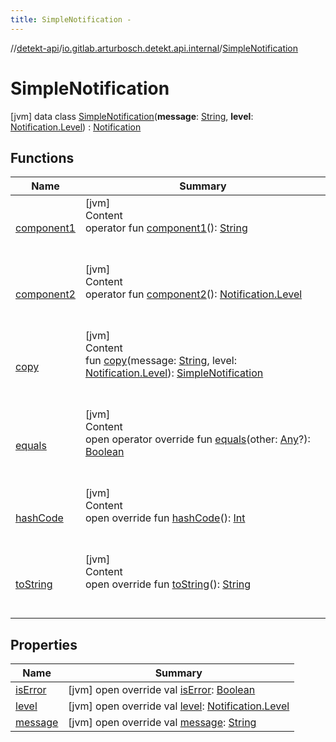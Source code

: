 ```yaml
---
title: SimpleNotification -
---
```

//[detekt-api](../../index.md)/[io.gitlab.arturbosch.detekt.api.internal](../index.md)/[SimpleNotification](index.md)



# SimpleNotification  
 [jvm] data class [SimpleNotification](index.md)(**message**: [String](https://kotlinlang.org/api/latest/jvm/stdlib/kotlin/-string/index.html), **level**: [Notification.Level](../../io.gitlab.arturbosch.detekt.api/-notification/-level/index.md)) : [Notification](../../io.gitlab.arturbosch.detekt.api/-notification/index.md)   


## Functions  
  
|  Name|  Summary| 
|---|---|
| [component1](component1.md)| [jvm]  <br>Content  <br>operator fun [component1](component1.md)(): [String](https://kotlinlang.org/api/latest/jvm/stdlib/kotlin/-string/index.html)  <br><br><br>
| [component2](component2.md)| [jvm]  <br>Content  <br>operator fun [component2](component2.md)(): [Notification.Level](../../io.gitlab.arturbosch.detekt.api/-notification/-level/index.md)  <br><br><br>
| [copy](copy.md)| [jvm]  <br>Content  <br>fun [copy](copy.md)(message: [String](https://kotlinlang.org/api/latest/jvm/stdlib/kotlin/-string/index.html), level: [Notification.Level](../../io.gitlab.arturbosch.detekt.api/-notification/-level/index.md)): [SimpleNotification](index.md)  <br><br><br>
| [equals](../-yaml-config/-companion/index.md#kotlin/Any/equals/#kotlin.Any?/PointingToDeclaration/)| [jvm]  <br>Content  <br>open operator override fun [equals](../-yaml-config/-companion/index.md#kotlin/Any/equals/#kotlin.Any?/PointingToDeclaration/)(other: [Any](https://kotlinlang.org/api/latest/jvm/stdlib/kotlin/-any/index.html)?): [Boolean](https://kotlinlang.org/api/latest/jvm/stdlib/kotlin/-boolean/index.html)  <br><br><br>
| [hashCode](../-yaml-config/-companion/index.md#kotlin/Any/hashCode/#/PointingToDeclaration/)| [jvm]  <br>Content  <br>open override fun [hashCode](../-yaml-config/-companion/index.md#kotlin/Any/hashCode/#/PointingToDeclaration/)(): [Int](https://kotlinlang.org/api/latest/jvm/stdlib/kotlin/-int/index.html)  <br><br><br>
| [toString](to-string.md)| [jvm]  <br>Content  <br>open override fun [toString](to-string.md)(): [String](https://kotlinlang.org/api/latest/jvm/stdlib/kotlin/-string/index.html)  <br><br><br>


## Properties  
  
|  Name|  Summary| 
|---|---|
| [isError](index.md#io.gitlab.arturbosch.detekt.api.internal/SimpleNotification/isError/#/PointingToDeclaration/)|  [jvm] open override val [isError](index.md#io.gitlab.arturbosch.detekt.api.internal/SimpleNotification/isError/#/PointingToDeclaration/): [Boolean](https://kotlinlang.org/api/latest/jvm/stdlib/kotlin/-boolean/index.html)   <br>
| [level](index.md#io.gitlab.arturbosch.detekt.api.internal/SimpleNotification/level/#/PointingToDeclaration/)|  [jvm] open override val [level](index.md#io.gitlab.arturbosch.detekt.api.internal/SimpleNotification/level/#/PointingToDeclaration/): [Notification.Level](../../io.gitlab.arturbosch.detekt.api/-notification/-level/index.md)   <br>
| [message](index.md#io.gitlab.arturbosch.detekt.api.internal/SimpleNotification/message/#/PointingToDeclaration/)|  [jvm] open override val [message](index.md#io.gitlab.arturbosch.detekt.api.internal/SimpleNotification/message/#/PointingToDeclaration/): [String](https://kotlinlang.org/api/latest/jvm/stdlib/kotlin/-string/index.html)   <br>


